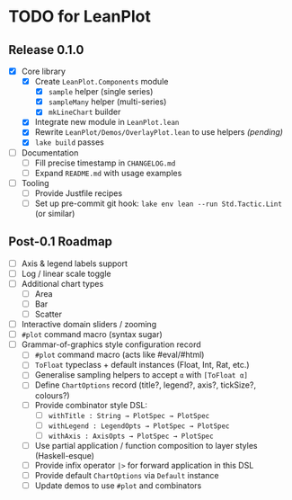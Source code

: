 # TODO for LeanPlot

## Release 0.1.0

- [x] Core library
  - [x] Create `LeanPlot.Components` module
    - [x] `sample` helper (single series)
    - [x] `sampleMany` helper (multi-series)
    - [x] `mkLineChart` builder
  - [x] Integrate new module in `LeanPlot.lean`
  - [x] Rewrite `LeanPlot/Demos/OverlayPlot.lean` to use helpers *(pending)*
  - [x] `lake build` passes
- [ ] Documentation
  - [ ] Fill precise timestamp in `CHANGELOG.md`
  - [ ] Expand `README.md` with usage examples
- [ ] Tooling
  - [ ] Provide Justfile recipes
  - [ ] Set up pre-commit git hook: `lake env lean --run Std.Tactic.Lint` (or similar)

## Post-0.1 Roadmap

- [ ] Axis & legend labels support
- [ ] Log / linear scale toggle
- [ ] Additional chart types
  - [ ] Area
  - [ ] Bar
  - [ ] Scatter
- [ ] Interactive domain sliders / zooming
- [ ] `#plot` command macro (syntax sugar)
- [ ] Grammar-of-graphics style configuration record
  - [ ] `#plot` command macro (acts like #eval/#html)
  - [ ] `ToFloat` typeclass + default instances (Float, Int, Rat, etc.)
  - [ ] Generalise sampling helpers to accept `α` with `[ToFloat α]`
  - [ ] Define `ChartOptions` record (title?, legend?, axis?, tickSize?, colours?)
  - [ ] Provide combinator style DSL:
    - [ ] `withTitle : String → PlotSpec → PlotSpec`
    - [ ] `withLegend : LegendOpts → PlotSpec → PlotSpec`
    - [ ] `withAxis : AxisOpts → PlotSpec → PlotSpec`
  - [ ] Use partial application / function composition to layer styles (Haskell-esque)
  - [ ] Provide infix operator `|>` for forward application in this DSL
  - [ ] Provide default `ChartOptions` via `Default` instance
  - [ ] Update demos to use `#plot` and combinators 